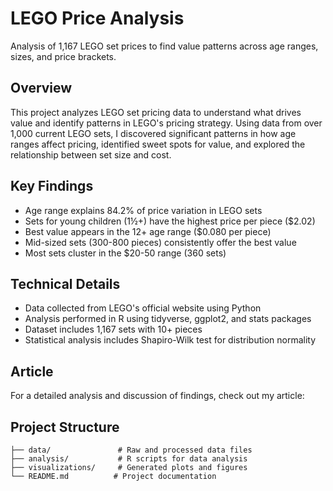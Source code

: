 # LEGO Price Analysis

Analysis of 1,167 LEGO set prices to find value patterns across age ranges, sizes, and price brackets.

## Overview
This project analyzes LEGO set pricing data to understand what drives value and identify patterns in LEGO's pricing strategy. Using data from over 1,000 current LEGO sets, I discovered significant patterns in how age ranges affect pricing, identified sweet spots for value, and explored the relationship between set size and cost.

## Key Findings
- Age range explains 84.2% of price variation in LEGO sets
- Sets for young children (1½+) have the highest price per piece ($2.02)
- Best value appears in the 12+ age range ($0.080 per piece)
- Mid-sized sets (300-800 pieces) consistently offer the best value
- Most sets cluster in the $20-50 range (360 sets)

## Technical Details
- Data collected from LEGO's official website using Python
- Analysis performed in R using tidyverse, ggplot2, and stats packages
- Dataset includes 1,167 sets with 10+ pieces
- Statistical analysis includes Shapiro-Wilk test for distribution normality

## Article
For a detailed analysis and discussion of findings, check out my article: 

## Project Structure
```
├── data/               # Raw and processed data files
├── analysis/           # R scripts for data analysis
├── visualizations/     # Generated plots and figures
└── README.md          # Project documentation
```
